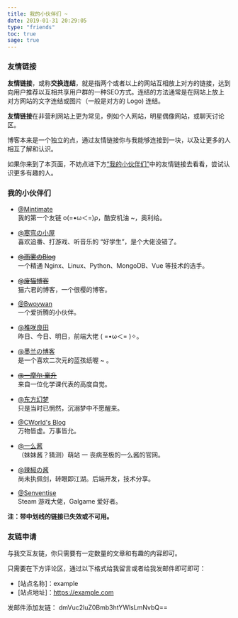 ```yaml
---
title: 我的小伙伴们 ~
date: 2019-01-31 20:29:05
type: "friends"
toc: true
sage: true
---
```



###  友情链接 

**友情链接**，或称**交换连结**，就是指两个或者以上的网站互相放上对方的链接，达到向用户推荐以互相共享用户群的一种SEO方式。连结的方法通常是在网站上放上对方网站的文字连结或图片（一般是对方的 Logo) 连结。

**友情链接**在非营利网站上更为常见，例如个人网站，明星偶像网站，或聊天讨论区。

博客本来是一个独立的点，通过友情链接你与我能够连接到一块，以及让更多的人相互了解和认识。

如果你来到了本页面，不妨点进下方[“我的小伙伴们”](/friends/#我的小伙伴们)中的友情链接去看看，尝试认识更多有趣的人。


### 我的小伙伴们

- [@Mintimate](https://www.mintimate.cn/)     <br>我的第一个友链 ο(=•ω＜=)ρ，酷安机油 ~，奥利给。

- [@寒穹の小屋](https://www.hqsblog.cn/)     <br>喜欢追番、打游戏、听音乐的 “好学生”，是个大佬没错了。

- [~~@雨雾のBlog~~](https://blog.acyalmw.xyz/)     <br>一个精通 Nginx、Linux、Python、MongoDB、Vue 等技术的选手。

- [~~@废猫博客~~](https://www.maobk.cn/)    <br>猫六君的博客，一个很樱的博客。

- [@Bwoywan](https://bwoywan268.xyz)    <br>一个爱折腾的小伙伴。 

- [@椎咲良田](https://sanshiliuxiao.top/)    <br>昨日、今日、明日，前端大佬 ( =•ω＜= )✧。

- [@墨兰の博客](https://mqaq.fun)    <br>是一个喜欢二次元的蓝孩纸喔 ~ 。

- [~~@一摩尔·毫升~~](https://1mol.ml/)     <br>来自一位化学课代表的高度自觉。

- [@东方幻梦](https://blog.badapple.pro/)      <br>只是当时已惘然，沉溺梦中不愿醒来。

- [@CWorld's Blog](https://changingworld.gitee.io)      <br>万物皆虚。万事皆允。

- [@一么酱](https://imgradeone.wordpress.com/)      <br>（妹妹酱？猜测）萌站 一 丧病至极的一么酱的官网。

- [@辣椒の酱](https://removeif.github.io)     <br>尚未执佩剑，转眼即江湖。后端开发，技术分享。 

- [@Senventise](https://www.senventise.com)    <br> Steam 游戏大佬，Galgame 爱好者。

**注：带中划线的链接已失效或不可用。**

### 友链申请

与我交互友链，你只需要有一定数量的文章和有趣的内容即可。

只需要在下方评论区，通过以下格式给我留言或者给我发邮件即可即可：
- [站点名称]：example
- [站点地址]：https://example.com

发邮件添加友链：
dmVuc2luZ0Bmb3htYWlsLmNvbQ==





